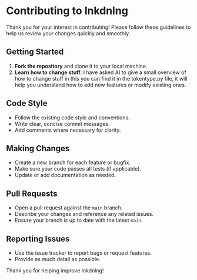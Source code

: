 # Contributing to lnkdnlng

Thank you for your interest in contributing! Please follow these guidelines to help us review your changes quickly and smoothly.

## Getting Started

1. **Fork the repository** and clone it to your local machine.
2.  **Learn how to change stuff**: I have asked AI to give a small overview of how to change stuff in this you can find it in the tokentype.py file, it will help you understand how to add new features or modify existing ones.

## Code Style

- Follow the existing code style and conventions.
- Write clear, concise commit messages.
- Add comments where necessary for clarity.

## Making Changes

- Create a new branch for each feature or bugfix.
- Make sure your code passes all tests (if applicable).
- Update or add documentation as needed.

## Pull Requests

- Open a pull request against the `main` branch.
- Describe your changes and reference any related issues.
- Ensure your branch is up to date with the latest `main`.

## Reporting Issues

- Use the issue tracker to report bugs or request features.
- Provide as much detail as possible.

Thank you for helping improve lnkdnlng!
